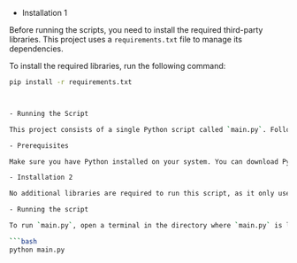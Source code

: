 - Installation 1

Before running the scripts, you need to install the required third-party libraries. This project uses a `requirements.txt` file to manage its dependencies.

To install the required libraries, run the following command:

```sh
pip install -r requirements.txt



- Running the Script

This project consists of a single Python script called `main.py`. Follow these instructions to run the script.

- Prerequisites

Make sure you have Python installed on your system. You can download Python from [python.org](https://www.python.org/downloads/). This script has been tested with Python 3.8 and above.

- Installation 2

No additional libraries are required to run this script, as it only uses the Python Standard Library.

- Running the script

To run `main.py`, open a terminal in the directory where `main.py` is located and execute the following command:

```bash
python main.py
